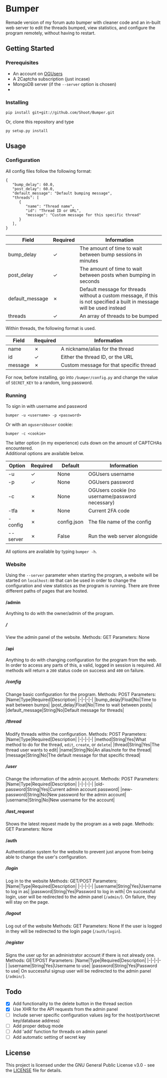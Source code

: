 # Bumper
Remade version of my forum auto bumper with cleaner code and an in-built web server to edit the threads bumped, view statistics, and configure the program remotely, without having to restart.

## Getting Started
### Prerequisites
- An account on [OGUsers](https://ogusers.com)
- A 2Captcha subscription (just incase)
- MongoDB server (if the `--server` option is chosen)
- 
### Installing
```
pip install git+git://github.com/Shoot/Bumper.git
```
Or, clone this repository and type
```
py setup.py install
```

## Usage
### Configuration
All config files follow the following format:
```
{
   "bump_delay": 60.0,
   "post_delay": 60.0,
   "default_message": "Default bumping message",
   "threads": [
      {
         "name": "Thread name",
         "id": "Thread ID or URL",
         "message": "Custom message for this specific thread"
      }
   ],
}
```
| Field | Required | Information |
|-------|----------|-------------|
| bump_delay | ✓ | The amount of time to wait between bump sessions in minutes |
| post_delay | ✓ | The amount of time to wait between posts when bumping in seconds |
| default_message | ✗ | Default message for threads without a custom message, if this is not specified a built in message will be used instead |
| threads | ✓ | An array of threads to be bumped |

Within threads, the following format is used.

| Field | Required | Information |
|-------|----------|-------------|
| name | ✗ | A nickname/alias for the thread |
| id | ✓ | Either the thread ID, or the URL |
| message | ✗ | Custom message for that specific thread |

For now, before installing, go into `/bumper/config.py` and change the value of `SECRET_KEY` to a random, long password.

### Running
To sign in with username and password
```
bumper -u <username> -p <password>
```
Or with an `ogusersbbuser` cookie:
```
bumper -c <cookie>
```
The latter option (in my experience) cuts down on the amount of CAPTCHAs encountered.  
Additional options are available below.

| Option | Required | Default | Information |
|--------|----------|---------|------|
| -u | ✓ | None | OGUsers username |
| -p | ✓ | None | OGUsers password |
| -c | ✗ | None | OGUsers cookie (no username/password necessary) |
| -tfa | ✗ | None | Current 2FA code |
| -config | ✗ | config.json | The file name of the config |
| --server | ✗ | False | Run the web server alongside |

All options are available by typing `bumper -h`.

### Website
Using the `--server` parameter when starting the program, a website will be started on `localhost:80` that can be used in order to change the configuration and view statistics as the program is running. There are three different paths of pages that are hosted.
#### /admin
Anything to do with the owner/admin of the program.
##### /
View the admin panel of the website.
Methods: GET
Parameters: None

#### /api
Anything to do with changing configuration for the program from the web. In order to access any parts of this, a valid, logged in session is required.
All methods will return a `200` status code on success and `400` on failure.
##### /config
Change basic configuration for the program.
Methods: POST
Parameters:
|Name|Type|Required|Description|
|-|-|-|-|
|bump_delay|Float|No|Time to wait between bumps|
|post_delay|Float|No|Time to wait between posts|
|default_message|String|No|Default message for threads|
##### /thread
Modify threads within the configuration.
Methods: POST
Parameters:
|Name|Type|Required|Description|
|-|-|-|-|
|method|String|Yes|What method to do for the thread, `edit`, `create`, or `delete`|
|thread|String|Yes|The thread user wants to edit|
|name|String|No|An alias/note for the thread|
|message|String|No|The default message for that specific thread|
##### /user
Change the information of the admin account.
Methods: POST
Parameters:
|Name|Type|Required|Description|
|-|-|-|-|
|old-password|String|Yes|Current admin account password|
|new-password|String|No|New password for the admin account|
|username|String|No|New username for the account|
##### /last_request
Shows the latest request made by the program as a web page.
Methods: GET
Parameters: None

#### /auth
Authentication system for the website to prevent just anyone from being able to change the user's configuration.
##### /login
Log in to the website
Methods: GET/POST
Parameters:
|Name|Type|Required|Description|
|-|-|-|-|
|username|String|Yes|Username to log in as|
|password|String|Yes|Password to log in with|
On successful login, user will be redirected to the admin panel (`/admin/`). On failure, they will stay on the page.
##### /logout
Log out of the website
Methods: GET
Parameters: None
If the user is logged in they will be redirected to the login page (`/auth/login`).
##### /register
Signs the user up for an administrator account if there is not already one.
Methods: GET/POST
Parameters:
|Name|Type|Required|Description|
|-|-|-|-|
|username|String|Yes|Username to use|
|password|String|Yes|Password to use|
On successful signup user will be redirected to the admin panel (`/admin/`).

## Todo
- [x] Add functionality to the delete button in the thread section
- [x] Use XHR for the API requests from the admin panel
- [ ] Include server specific configuration values (eg for the host/port/secret key/database address)
- [ ] Add proper debug mode
- [ ] Add 'add' function for threads on admin panel
- [ ] Add automatic setting of secret key 

## License
This project is licensed under the GNU General Public License v3.0 - see the [LICENSE](https://github.com/Shoot/Bumper/blob/master/LICENSE) file for details.